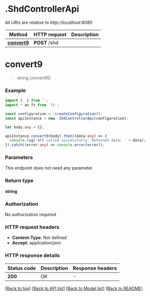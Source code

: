 # .ShdControllerApi

All URIs are relative to *http://localhost:8080*

Method | HTTP request | Description
------------- | ------------- | -------------
[**convert9**](ShdControllerApi.md#convert9) | **POST** /shd | 


# **convert9**
> string convert9()


### Example


```typescript
import {  } from '';
import * as fs from 'fs';

const configuration = .createConfiguration();
const apiInstance = new .ShdControllerApi(configuration);

let body:any = {};

apiInstance.convert9(body).then((data:any) => {
  console.log('API called successfully. Returned data: ' + data);
}).catch((error:any) => console.error(error));
```


### Parameters
This endpoint does not need any parameter.


### Return type

**string**

### Authorization

No authorization required

### HTTP request headers

 - **Content-Type**: Not defined
 - **Accept**: application/json


### HTTP response details
| Status code | Description | Response headers |
|-------------|-------------|------------------|
**200** | OK |  -  |

[[Back to top]](#) [[Back to API list]](README.md#documentation-for-api-endpoints) [[Back to Model list]](README.md#documentation-for-models) [[Back to README]](README.md)


